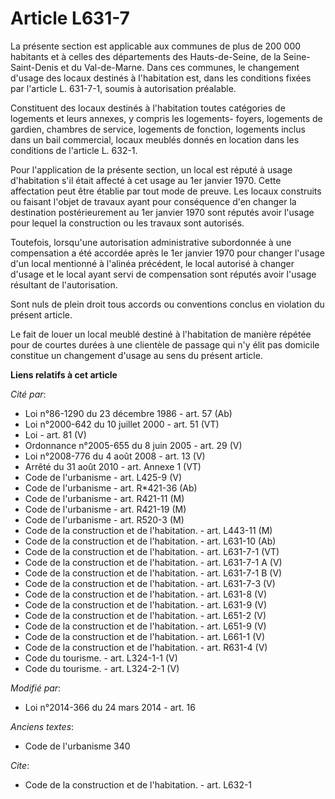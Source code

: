# Article L631-7

La présente section est applicable aux communes de plus de 200 000 habitants et à celles des départements des Hauts-de-Seine,
de la Seine-Saint-Denis et du Val-de-Marne. Dans ces communes, le changement d'usage des locaux destinés à l'habitation est,
dans les conditions fixées par l'article L. 631-7-1, soumis à autorisation préalable. 

Constituent des locaux destinés à l'habitation toutes catégories de logements et leurs annexes, y compris les logements-
foyers, logements de gardien, chambres de service, logements de fonction, logements inclus dans un bail commercial, locaux
meublés donnés en location dans les conditions de l'article L. 632-1. 

Pour l'application de la présente section, un local est réputé à usage d'habitation s'il était affecté à cet usage au 1er
janvier 1970. Cette affectation peut être établie par tout mode de preuve. Les locaux construits ou faisant l'objet de
travaux ayant pour conséquence d'en changer la destination postérieurement au 1er janvier 1970 sont réputés avoir l'usage
pour lequel la construction ou les travaux sont autorisés. 

Toutefois, lorsqu'une autorisation administrative subordonnée à une compensation a été accordée après le 1er janvier 1970
pour changer l'usage d'un local mentionné à l'alinéa précédent, le local autorisé à changer d'usage et le local ayant servi
de compensation sont réputés avoir l'usage résultant de l'autorisation. 

Sont nuls de plein droit tous accords ou conventions conclus en violation du présent article.

Le fait de louer un local meublé destiné à l'habitation de manière répétée pour de courtes durées à une clientèle de passage
qui n'y élit pas domicile constitue un changement d'usage au sens du présent article.

**Liens relatifs à cet article**

_Cité par_:

  - Loi n°86-1290 du 23 décembre 1986 - art. 57 (Ab)
  - Loi n°2000-642 du 10 juillet 2000 - art. 51 (VT)
  - Loi - art. 81 (V)
  - Ordonnance n°2005-655 du 8 juin 2005 - art. 29 (V)
  - Loi n°2008-776 du 4 août 2008 - art. 13 (V)
  - Arrêté du 31 août 2010 - art. Annexe 1 (VT)
  - Code de l'urbanisme - art. L425-9 (V)
  - Code de l'urbanisme - art. R*421-36 (Ab)
  - Code de l'urbanisme - art. R421-11 (M)
  - Code de l'urbanisme - art. R421-19 (M)
  - Code de l'urbanisme - art. R520-3 (M)
  - Code de la construction et de l'habitation. - art. L443-11 (M)
  - Code de la construction et de l'habitation. - art. L631-10 (Ab)
  - Code de la construction et de l'habitation. - art. L631-7-1 (VT)
  - Code de la construction et de l'habitation. - art. L631-7-1 A (V)
  - Code de la construction et de l'habitation. - art. L631-7-1 B (V)
  - Code de la construction et de l'habitation. - art. L631-7-3 (V)
  - Code de la construction et de l'habitation. - art. L631-8 (V)
  - Code de la construction et de l'habitation. - art. L631-9 (V)
  - Code de la construction et de l'habitation. - art. L651-2 (V)
  - Code de la construction et de l'habitation. - art. L651-9 (V)
  - Code de la construction et de l'habitation. - art. L661-1 (V)
  - Code de la construction et de l'habitation. - art. R631-4 (V)
  - Code du tourisme. - art. L324-1-1 (V)
  - Code du tourisme. - art. L324-2-1 (V)

_Modifié par_:

  - Loi n°2014-366 du 24 mars 2014 - art. 16

_Anciens textes_:

  - Code de l'urbanisme 340

_Cite_:

  - Code de la construction et de l'habitation. - art. L632-1
